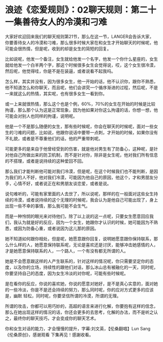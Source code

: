 # 浪迹《恋爱规则》：02聊天规则：第二十一集善待女人的冷漠和刁难

大家好欢迎回来我们的聊天规则第21节，那么在这一节，LANGER会告诉大家，你要善待女人的冷漠和刁难，那么很多时候大家在和女生才开始聊天的时候呢，他可能会很热情，但是呢，收到的却是女生的简短的回复。

比如说呢，他发一个备注，女生就给他发一个名字，他发一个你什么星座的，女生就给他发一个白羊两个字，那这个时候很多女生会觉得说，哎，这个女生很冷漠，然后呢，他觉得哇，你是不是在装逼，或者说看不起我吗。

怎么样，其实并没有，因为很多女生，他一开始的话，他不认识你，跟你不熟悉，他不知道怎么和你聊天，而且呢，他们会讲究一个循序渐进的过程，然后呢，不是一来就这么的热情，其实呢，也有很多女生一看到你。

或一上来就很热情，那么这个也是个例，60%，70%的女生在开始的时候是比较拘谨，那么那个认为这是正常现象，因为他如果对你这么拘谨的话，你想一想，他可能会对别人也同样的拘谨，说明呢。

他是一个不是那么随便的女生，那有些时候呢，你会在聊天的时候呢，面对一些女生的刁难的问题，比如说，他跟你说话中要带一点刺，才开始的时候，如果你没有不礼貌，或者是不尊重他们的话，他的严重带刺呢。

可能更多的是来自于他曾经受到的伤害，就是他对男生有了防备心，这种呢，是针对他自己所做出来的防卫机制，而不是针对你，除非是女生呢，他对我们所有信息的不搭理，或者是说持续的这种爱回不回。

那么我们才能判断他可能对我们冷漠，但是呢，在这个时候我们也不能判断，是因为我们的人不好，他对我们冷漠，可能因为他自己的原因，他这个，才和男朋友分手，心情不好，或者说正在和男朋友谈恋爱，或者是说。

说句难听的，可能有家里面的人去世了，所以说呢，那样的在一般面对这些女生持续的冷漠，或者说持续的这个无理的时候呢，我会认为是他自己可能出现了，身上出现一些不幸的事情，那么我可能不会生气。

而是一种怜悯的眼光来对待他们，除了以上说的这一点呢，只要女生愿意回应我们，我认为就是好的反应，因为一个女生，她跟你才认识的时候，她可能因为不熟悉，或因为防备心重，或者说因为这儿那的原因。

她不知道如何跟你相处，但是呢，她愿意跟你回复，说明她愿意跟你保持联系，那么什么样的人，她愿意保持联系呢，无论是喜欢还是讨厌，能够冲击她感情的人，才是她愿意保持联系的人，一个路人，一个有没有都无所谓的人。

她是不会愿意跟这样的人产生联系的，针对这样的情况呢，你只需要坚定你的态度，以及你的立场，持续性的跟他们对话，那么冰山总有被融化的一天，同时呢，你要坚持自己的态度，因为女生冷淡的对你呢，可能有些时候呢。

是在看你的反应，你说的喜欢她，你说的愿意对她好，是不是真心实意的，面对她的一些冷淡，你是不是还会持续的努力，那么同时呢，你的应对方式更多的应该是，幽默 轻松，同时呢，你要坚信所谓的冷漠，所谓的无理。

所谓的攻击，你都可以用巧妙的，高超的语言来进行化解，你要抱有这样的信念，那么在她出现这样的情况的话，你还会更多的去思考，化解的办法，而不是听之认之，最终你的聊天技巧，才会变成你的聊天艺术。

你和女生对话的能力，才会慢慢的提升，字幕:刘文英，【伦桑翻唱】Lun Sang 《伦桑原创》，感谢观看 下集再见！感謝收看。

